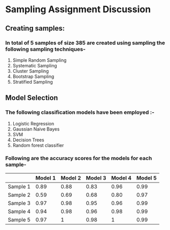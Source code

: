 # Sampling Assignment Discussion
## Creating samples:
### In total of 5 samples of size 385 are created using sampling the following sampling techniques-
1. Simple Random Sampling
2. Systematic Sampling
3. Cluster Sampling
4. Bootstrap Sampling
5. Stratified Sampling
## Model Selection
### The following classification models have been employed :-
1. Logistic Regression
2. Gaussian Naive Bayes
3. SVM
4. Decision Trees
5. Random forest classifier

### Following are the accuracy scores for the models for each sample-
|          | Model 1 | Model 2 | Model 3 | Model 4 | Model 5 |
| ------   | ------ | ------- | ------- | ------- | ------- |
| Sample 1 | 0.89   | 0.88  | 0.83  |   0.96   |    0.99    |
| Sample 2 | 0.59   | 0.69  | 0.68  |   0.80   |    0.97    |
| Sample 3 | 0.97   | 0.98  | 0.95  |   0.96   |    0.99    |
| Sample 4 | 0.94   | 0.98  | 0.96  |   0.98   |    0.99    |
| Sample 5 | 0.97   | 1     | 0.98  |   1      |    0.99    |
